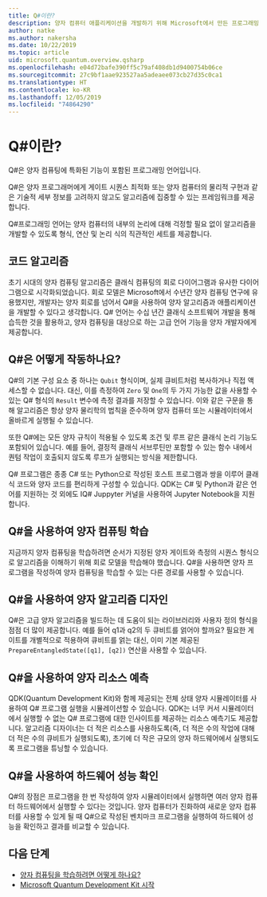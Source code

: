 ```yaml
---
title: Q#이란?
description: 양자 컴퓨터 애플리케이션을 개발하기 위해 Microsoft에서 만든 프로그래밍 언어인 Q#에 대해 알아봅니다.
author: natke
ms.author: nakersha
ms.date: 10/22/2019
ms.topic: article
uid: microsoft.quantum.overview.qsharp
ms.openlocfilehash: e04d72bafe390ff5c79af408db1d9400754b06ce
ms.sourcegitcommit: 27c9bf1aae923527aa5adeaee073cb27d35c0ca1
ms.translationtype: HT
ms.contentlocale: ko-KR
ms.lasthandoff: 12/05/2019
ms.locfileid: "74864290"
---
```

# <a name="what-is-q"></a>Q#이란?

Q#은 양자 컴퓨팅에 특화된 기능이 포함된 프로그래밍 언어입니다.

Q#은 양자 프로그래머에게 게이트 시퀀스 최적화 또는 양자 컴퓨터의 물리적 구현과 같은 기술적 세부 정보를 고려하지 않고도 알고리즘에 집중할 수 있는 프레임워크를 제공합니다.

Q#프로그래밍 언어는 양자 컴퓨터의 내부의 논리에 대해 걱정할 필요 없이 알고리즘을 개발할 수 있도록 형식, 연산 및 논리 식의 직관적인 세트를 제공합니다.

## <a name="code-algorithms"></a>코드 알고리즘

초기 시대의 양자 컴퓨팅 알고리즘은 클래식 컴퓨팅의 회로 다이어그램과 유사한 다이어그램으로 시각화되었습니다.  회로 모델은 Microsoft에서 수년간 양자 컴퓨팅 연구에 유용했지만, 개발자는 양자 회로를 넘어서 Q#을 사용하여 양자 알고리즘과 애플리케이션을 개발할 수 있다고 생각합니다. Q# 언어는 수십 년간 클래식 소프트웨어 개발을 통해 습득한 것을 활용하고, 양자 컴퓨팅을 대상으로 하는 고급 언어 기능을 양자 개발자에게 제공합니다.

## <a name="how-does-q-work"></a>Q#은 어떻게 작동하나요?

Q#의 기본 구성 요소 중 하나는 `Qubit` 형식이며, 실제 큐비트처럼 복사하거나 직접 액세스할 수 없습니다. 대신, 이를 측정하여 `Zero` 및 `One`의 두 가지 가능한 값을 사용할 수 있는 Q# 형식의 `Result` 변수에 측정 결과를 저장할 수 있습니다. 이와 같은 구문을 통해 알고리즘은 항상 양자 물리학의 법칙을 준수하며 양자 컴퓨터 또는 시뮬레이터에서 올바르게 실행될 수 있습니다.

또한 Q#에는 모든 양자 규칙이 적용될 수 있도록 조건 및 루프 같은 클래식 논리 기능도 포함되어 있습니다. 예를 들어, 결정적 클래식 서브루틴만 포함할 수 있는 함수 내에서 퀀텀 작업이 호출되지 않도록 루프가 실행되는 방식을 제한합니다.

Q# 프로그램은 종종 C# 또는 Python으로 작성된 호스트 프로그램과 쌍을 이루어 클래식 코드와 양자 코드를 편리하게 구성할 수 있습니다. QDK는 C# 및 Python과 같은 언어를 지원하는 것 외에도 IQ# Juppyter 커널을 사용하여 Jupyter Notebook을 지원합니다.

## <a name="use-q-to-learn-quantum-computing"></a>Q#을 사용하여 양자 컴퓨팅 학습

지금까지 양자 컴퓨팅을 학습하려면 순서가 지정된 양자 게이트와 측정의 시퀀스 형식으로 알고리즘을 이해하기 위해 회로 모델을 학습해야 했습니다. Q#을 사용하면 양자 프로그램을 작성하여 양자 컴퓨팅을 학습할 수 있는 다른 경로를 사용할 수 있습니다.

## <a name="use-q-to-design-quantum-algorithms"></a>Q#을 사용하여 양자 알고리즘 디자인

Q#은 고급 양자 알고리즘을 빌드하는 데 도움이 되는 라이브러리와 사용자 정의 형식을 점점 더 많이 제공합니다. 예를 들어 q1과 q2의 두 큐비트를 얽어야 할까요? 필요한 게이트를 개별적으로 적용하여 큐비트를 얽는 대신, 이미 기본 제공된 `PrepareEntangledState([q1], [q2])` 연산을 사용할 수 있습니다.

## <a name="use-q-to-estimate-quantum-resources"></a>Q#을 사용하여 양자 리소스 예측

QDK(Quantum Development Kit)와 함께 제공되는 전체 상태 양자 시뮬레이터를 사용하여 Q# 프로그램 실행을 시뮬레이션할 수 있습니다.  QDK는 너무 커서 시뮬레이터에서 실행할 수 없는 Q# 프로그램에 대한 인사이트를 제공하는 리소스 예측기도 제공합니다.  알고리즘 디자이너는 더 적은 리소스를 사용하도록(즉, 더 적은 수의 작업에 대해 더 적은 수의 큐비트가 실행되도록), 초기에 더 작은 규모의 양자 하드웨어에서 실행되도록 프로그램을 튜닝할 수 있습니다.

## <a name="use-q-to-validate-hardware-performance"></a>Q#을 사용하여 하드웨어 성능 확인

Q#의 장점은 프로그램을 한 번 작성하여 양자 시뮬레이터에서 실행하면 여러 양자 컴퓨터 하드웨어에서 실행할 수 있다는 것입니다.  양자 컴퓨터가 진화하여 새로운 양자 컴퓨터를 사용할 수 있게 될 때 Q#으로 작성된 벤치마크 프로그램을 실행하여 하드웨어 성능을 확인하고 결과를 비교할 수 있습니다.  

## <a name="next-steps"></a>다음 단계

* [양자 컴퓨팅을 학습하려면 어떻게 하나요?](xref:microsoft.quantum.overview.learn)
* [Microsoft Quantum Development Kit 시작](xref:microsoft.quantum.welcome)

